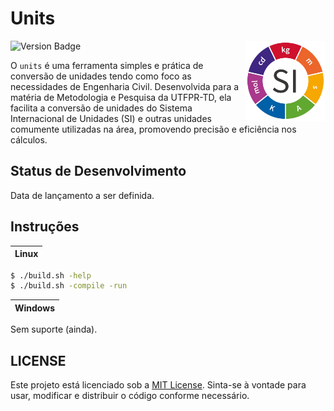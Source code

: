 # Units

<img align="right" width="128px" src="./assets/logo.png">

![Version Badge](https://img.shields.io/badge/version-v0.0.1--prealpha-darkred)

O `units` é uma ferramenta simples e prática de conversão de unidades tendo como foco as necessidades de Engenharia Civil. Desenvolvida para a matéria de Metodologia e Pesquisa da UTFPR-TD, ela facilita a conversão de unidades do Sistema Internacional de Unidades (SI) e outras unidades comumente utilizadas na área, promovendo precisão e eficiência nos cálculos.

## Status de Desenvolvimento

Data de lançamento a ser definida.

## Instruções

| Linux |
|:---:|

```bash
$ ./build.sh -help
$ ./build.sh -compile -run
```

| Windows |
|:---:|

Sem suporte (ainda).

## LICENSE

Este projeto está licenciado sob a [MIT License](https://opensource.org/licenses/MIT). Sinta-se à vontade para usar, modificar e distribuir o código conforme necessário.
